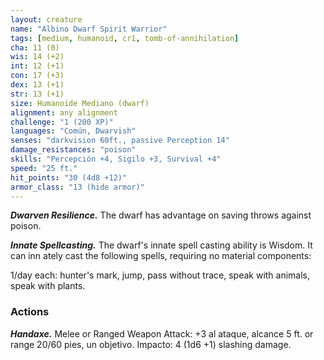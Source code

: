 ```yaml
---
layout: creature
name: "Albino Dwarf Spirit Warrior"
tags: [medium, humanoid, cr1, tomb-of-annihilation]
cha: 11 (0)
wis: 14 (+2)
int: 12 (+1)
con: 17 (+3)
dex: 13 (+1)
str: 13 (+1)
size: Humanoide Mediano (dwarf)
alignment: any alignment
challenge: "1 (200 XP)"
languages: "Común, Dwarvish"
senses: "darkvision 60ft., passive Perception 14"
damage_resistances: "poison"
skills: "Percepción +4, Sigilo +3, Survival +4"
speed: "25 ft."
hit_points: "30 (4d8 +12)"
armor_class: "13 (hide armor)"
---
```


***Dwarven Resilience.*** The dwarf has advantage on saving throws against poison.

***Innate Spellcasting.*** The dwarf's innate spell casting ability is Wisdom. It can inn ately cast the following spells, requiring no material components:

1/day each: hunter's mark, jump, pass without trace, speak with animals, speak with plants.

### Actions

***Handaxe.*** Melee or Ranged Weapon Attack: +3 al ataque, alcance 5 ft. or range 20/60 pies, un objetivo. Impacto: 4 (1d6 +1) slashing damage.